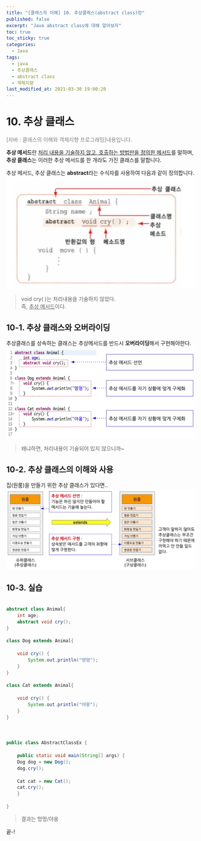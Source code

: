 ```yaml
---
title: "[클래스의 이해] 10. 추상클래스(abstract class)란"
published: false
excerpt: "Java abstract class에 대해 알아보자"
toc: true
toc_sticky: true
categories:
  - Java
tags:
  - java
  - 추상클래스
  - abstract class
  - 객체지향
last_modified_at: 2021-03-30 19:00:20
---
```

# 10. 추상 클래스
<span style="color:grey">[자바 : 클래스의 이해와 객체지향 프로그래밍]내용입니다.</span>
  
**추상 메서드**란 <u>처리 내용을 기술하지 않고, 호출하는 방법만을 정의한 메서드</u>를 말하며,  
**추상 클래스**는 이러한 추상 메서드를 한 개라도 가진 클래스를 말합니다.  
  
추상 메서드, 추상 클래스는 **abstract**라는 수식자를 사용하여 다음과 같이 정의합니다.  
![이미지](/assets/images/Java_클래스의_이해/10강/aclass1.png)
> void cry( )는 처리내용을 기술하지 않았다.  
> 즉, <u>추상 메서드</u>이다. 

## 10-1. 추상 클래스와 오버라이딩
추상클래스를 상속하는 클래스는 추상메서드를 반드시 **오버라이딩**해서 구현해야한다.
![이미지](/assets/images/Java_클래스의_이해/10강/aclass2.png)
> 왜냐하면, 처리내용이 기술되어 있지 않으니까~
  
## 10-2. 추상 클래스의 이해와 사용
집(원룸)을 만들기 위한 추상 클래스가 있다면..
![이미지](/assets/images/Java_클래스의_이해/10강/aclass3.png)

## 10-3. 실습

```java

abstract class Animal{
	int age;
	abstract void cry();
}

class Dog extends Animal{

	void cry() {
		System.out.println("멍멍");
	}
}

class Cat extends Animal{

	void cry() {
		System.out.println("야옹");
	}
}



public class AbstractClassEx {

	public static void main(String[] args) {
	Dog dog = new Dog();
	dog.cry();
	
	Cat cat = new Cat();
	cat.cry();
	}

}
```
> 결과는 멍멍/야옹
  
끝-!